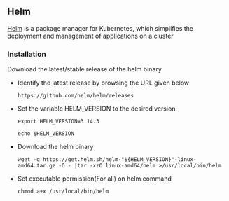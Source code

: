 ## Helm
[Helm](https://helm.sh/?ref=8grams.tech) is a package manager for Kubernetes, which simplifies the deployment and management of applications on a cluster

### Installation
Download the latest/stable release of the helm binary
- Identify the latest release by browsing the URL given below
  ```
  https://github.com/helm/helm/releases
  ```
- Set the variable HELM_VERSION to the desired version
  ```
  export HELM_VERSION=3.14.3
  ```
  ```
  echo $HELM_VERSION
  ```
- Download the helm binary
  ```
  wget -q https://get.helm.sh/helm-"${HELM_VERSION}"-linux-amd64.tar.gz -O - |tar -xzO linux-amd64/helm >/usr/local/bin/helm
  ```
- Set executable permission(For all) on helm command
  ```
  chmod a+x /usr/local/bin/helm
  ```
